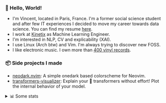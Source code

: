 ### 👋 Hello, World!

- I'm Vincent, located in Paris, France. I'm a former social science student and after few IT experiences I decided to move my career towards data science. You can find my resume [here](https://raw.githubusercontent.com/VDuchauffour/resume/main/resume.pdf).
- I work at <a href="https://www.kinetix.tech/">Kinetix<a/> as Machine Learning Engineer.
- I'm interested in NLP, CV and explicability (XAI).
- I use Linux (Arch btw) and Vim. I'm always trying to discover new FOSS.
- I like electronic music. I own more than <a href="https://www.discogs.com/user/Voigt_Kampff/collection">400 vinyl records<a/>.

### 📦 Side projects I made
  
- [neodark.nvim](https://github.com/VDuchauffour/neodark.nvim): A simple onedark based colorscheme for Neovim.
- [transformers-visualizer](https://github.com/VDuchauffour/transformers-visualizer): Explain your 🤗 transformers without effort! Plot the internal behavior of your model. 

<details><summary>📊 Some stats</summary>  
  
<p align="center">
  <img alt="VDuchauffour's github stats" src="https://github-readme-stats.vercel.app/api?username=VDuchauffour&count_private=true&include_all_commits=true&show_icons=true&theme=react"/>
  <br />
  <img alt="VDuchauffour's streak stats" src="https://streak-stats.demolab.com?user=VDuchauffour&theme=react"/>
  <br />
  <img alt="VDuchauffour's language stats" src="https://github-readme-stats.vercel.app/api/top-langs/?username=VDuchauffour&count_private=true&include_all_commits=true&show_icons=true&layout=compact&theme=react"/>
  <!--   <br />
  <img alt="VDuchauffour's Wakatime stats" src="https://github-readme-stats.vercel.app/api/wakatime?username=VDuchauffour&theme=react"/> -->
</p>

#### 🧭 Wakatime stats
<!--START_SECTION:waka-->
![Code Time](http://img.shields.io/badge/Code%20Time-688%20hrs%2015%20mins-blue)

![Lines of code](https://img.shields.io/badge/From%20Hello%20World%20I%27ve%20Written-162.2%20thousand%20lines%20of%20code-blue)

**🐱 My GitHub Data** 

> 📦 27.8 kB Used in GitHub's Storage 
 > 
> 🏆 1,712 Contributions in the Year 2023
 > 
> 🚫 Not Opted to Hire
 > 
> 📜 7 Public Repositories 
 > 
> 🔑 2 Private Repositories 
 > 
**I'm an Early 🐤** 

```text
🌞 Morning                165 commits         ██░░░░░░░░░░░░░░░░░░░░░░░   06.15 % 
🌆 Daytime                1689 commits        ████████████████░░░░░░░░░   62.91 % 
🌃 Evening                683 commits         ██████░░░░░░░░░░░░░░░░░░░   25.44 % 
🌙 Night                  148 commits         █░░░░░░░░░░░░░░░░░░░░░░░░   05.51 % 
```
📅 **I'm Most Productive on Monday** 

```text
Monday                   673 commits         ██████░░░░░░░░░░░░░░░░░░░   25.07 % 
Tuesday                  364 commits         ███░░░░░░░░░░░░░░░░░░░░░░   13.56 % 
Wednesday                432 commits         ████░░░░░░░░░░░░░░░░░░░░░   16.09 % 
Thursday                 547 commits         █████░░░░░░░░░░░░░░░░░░░░   20.37 % 
Friday                   540 commits         █████░░░░░░░░░░░░░░░░░░░░   20.11 % 
Saturday                 47 commits          ░░░░░░░░░░░░░░░░░░░░░░░░░   01.75 % 
Sunday                   82 commits          █░░░░░░░░░░░░░░░░░░░░░░░░   03.05 % 
```


📊 **This Week I Spent My Time On** 

```text
💬 Programming Languages: 
Python                   3 hrs 58 mins       ██████████░░░░░░░░░░░░░░░   39.44 % 
TOML                     2 hrs 19 mins       ██████░░░░░░░░░░░░░░░░░░░   23.06 % 
YAML                     1 hr 47 mins        ████░░░░░░░░░░░░░░░░░░░░░   17.85 % 
Markdown                 50 mins             ██░░░░░░░░░░░░░░░░░░░░░░░   08.41 % 
TeX                      36 mins             ██░░░░░░░░░░░░░░░░░░░░░░░   06.08 % 
```


 Last Updated on 22/05/2023 00:41:34 UTC
<!--END_SECTION:waka-->
</details>
